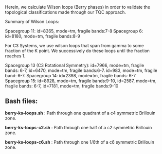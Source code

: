 Herein, we calculate Wilson loops (Berry phases) in order to validate the topological classifications made through our TQC approach. 

Summary of Wilson Loops:

Spacegroup 11: id=8365, mode=tm, fragile bands:7-8
Spacegroup 6: id=8180, mode=tm, fragile bands:8-9

For C3 Systems, we use wilson loops that span from gamma to some fraction of the K point. We successively do these loops until the fraction reaches 1.

Spacegroup 13 (C3 Rotational Symmetry): id=7966, mode=tm, fragile bands: 6-7, id=6470, mode=tm, fragile bands:6-7. id=983, mode=tm, fragile band: 6-7.
Spacegroup 14: id=2398, mode=tm, fragile bands: 6-7
Spacegroup 15: id=8928, mode=tm, fragile bands:9-10, id=2587, mode=tm, fragile bands: 6-7, id=7181, mode=tm, fragile bands:9-10

## Bash files: 

**berry-ks-loops.sh** : Path through one quadrant of a c4 symmetric Brillouin zone.

**berry-ks-loops-c2.sh** : Path through one half of a c2 symmetric Brillouin zone. 

**berry-ks-loops-c6.sh** : Path through one 1/6th of a c6 symmetric Brillouin zone. 
